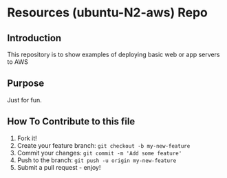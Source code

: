 # Resources (ubuntu-N2-aws) Repo

## Introduction

This repository is to show examples of deploying basic web or app servers to AWS

## Purpose

Just for fun.

## How To Contribute to this file

1. Fork it!
2. Create your feature branch: `git checkout -b my-new-feature`
3. Commit your changes: `git commit -m 'Add some feature'`
4. Push to the branch: `git push -u origin my-new-feature`
5. Submit a pull request - enjoy!
